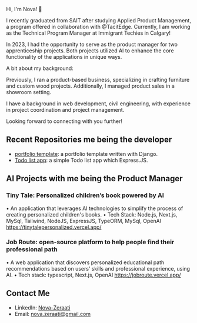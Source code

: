 Hi, I'm Nova! 👋

I recently graduated from SAIT after studying Applied Product Management, a program offered in collaboration with @TacitEdge. Currently, I am working as the Technical Program Manager at Immigrant Techies in Calgary! 

In 2023, I had the opportunity to serve as the product manager for two apprenticeship projects. Both projects utilized AI to enhance the core functionality of the applications in unique ways.

A bit about my background:

Previously, I ran a product-based business, specializing in crafting furniture and custom wood projects. Additionally, I managed product sales in a showroom setting.

I have a background in web development, civil engineering, with experience in project coordination and project management.

Looking forward to connecting with you further!
## Recent Repositories me being the developer 
- [portfolio template](https://github.com/pouyanze/portfolio): a portfolio template written with Django.
- [Todo list app](https://github.com/pouyanze/Faeze-Pouyan-Hutan-todo-app): a simple Todo list app which Express.JS.

## AI Projects with me being the Product Manager
###	Tiny Tale: Personalized children’s book powered by AI
•	An application that leverages AI technologies to simplify the process of creating personalized children's books.
•	Tech Stack: Node.js, Next.js, MySql, Tailwind, NodeJS, ExpressJS, TypeORM, MySql, OpenAI
https://tinytalepersonalized.vercel.app/

###	Job Route: open-source platform to help people find their professional path
•	A web application that discovers personalized educational path recommendations based on users’ skills and professional experience, using AI.
•	Tech stack: typescript, Next.js, OpenAI
https://jobroute.vercel.app/


## Contact Me
- LinkedIn: [Nova-Zeraati](https://www.linkedin.com/in/nova-zeraati/)
- Email: nova.zeraati@gmail.com

<!--
**pouyanze/pouyanze** is a ✨ _special_ ✨ repository because its `README.md` (this file) appears on your GitHub profile.

Here are some ideas to get you started:

- 🔭 I’m currently working on ...
- 🌱 I’m currently learning ...
- 👯 I’m looking to collaborate on ...
- 🤔 I’m looking for help with ...
- 💬 Ask me about ...
- 📫 How to reach me: ...
- 😄 Pronouns: ...
- ⚡ Fun fact: ...
-->
